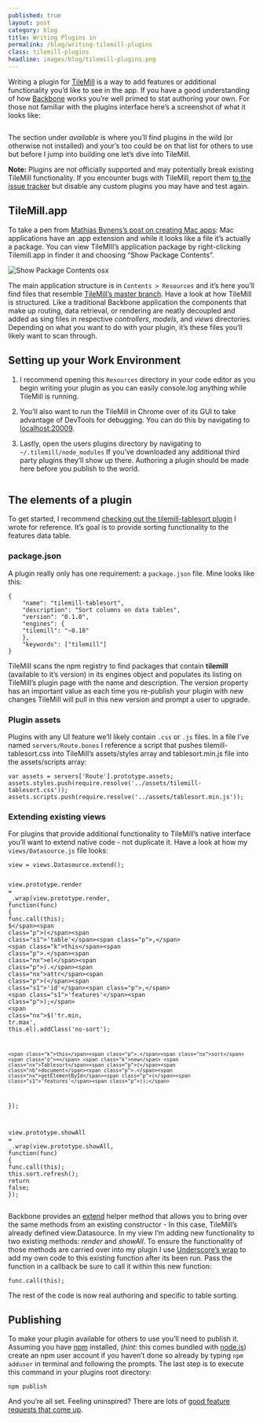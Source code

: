 ```yaml
---
published: true
layout: post
category: blog
title: Writing Plugins in
permalink: /blog/writing-tilemill-plugins
class: tilemill-plugins
headline: images/blog/tilemill-plugins.png
---
```


<p>Writing a plugin for <a href="http://mapbox.com/tilemill">TileMill</a> is a way to add features or additional functionality you’d like to see in the app. If you have a good understanding of how <a href="http://backbonejs.org">Backbone</a> works you’re well primed to stat authoring your own. For those not familiar with the plugins interface here’s a screenshot of what it looks like:</p>

<p><img src="http://cl.ly/LIVX/screenshot_2012-12-02Screen%20Shot%202012-12-02%20at%205.06.47%20PM.png" alt=""></p>

<p>The section under <em>available</em> is where you’ll find plugins in the wild (or otherwise not installed) and your’s too could be on that list for others to use but before I jump into building one let’s dive into TileMill.</p>

<div class="note">
<strong>Note:</strong> Plugins are not officially supported and may potentially break existing TileMill functionality. If you encounter bugs with TileMill, report them <a href="https://github.com/mapbox/tilemill/issues">to the issue tracker</a> but disable any custom plugins you may have and test again.
</div>

<h2 id="tilemillapp">TileMill.app</h2>

<p>To take a pen from <a href="http://mathiasbynens.be/notes/shell-script-mac-apps">Mathias Bynens’s post on creating Mac apps</a>: Mac applications have an .app extension and while it looks like a file it’s actually a package. You can view TileMIll’s application package by right-clicking Tilemill.app in finder it and choosing “Show Package Contents”.</p>

<p><img src="http://cl.ly/image/431x2V1m3m3g/screenshot_2012-11-05Screen%20Shot%202012-11-05%20at%208.02.40%20PM.png" alt="Show Package Contents osx"></p>

<p>The main application structure is in <code>Contents &gt; Resources</code> and it’s here you’ll find files that resemble <a href="https://github.com/mapbox/tilemill">TileMill’s master branch</a>. Have a look at how TileMill is structured. Like a traditional Backbone application the components that make up routing, data retrieval, or rendering are neatly decoupled and added as sing files in respective <em>controllers</em>, <em>models</em>, and <em>views</em> directories. Depending on what you want to do with your plugin, it’s these files you’ll likely want to scan through.</p>

<h2 id="setting-up-your-work-environment">Setting up your Work Environment</h2>

<ol>
  <li>
    <p>I recommend opening this <code>Resources</code> directory in your code editor as you begin writing your plugin as you can easily console.log anything while TileMill is running.</p>
  </li>
  <li>
    <p>You’ll also want to run the TileMill in Chrome over of its GUI to take advantage of DevTools for debugging. You can do this by navigating to <a href="http://localhost:20009">localhost:20009</a>.<img src="http://cl.ly/image/2l3L00080j1e/screenshot_2012-12-02Screen%20Shot%202012-12-02%20at%201.26.46%20PM.png" alt=""></p>
  </li>
  <li>
    <p>Lastly, open the users plugins directory by navigating to <code>~/.tilemill/node_modules</code> If you’ve downloaded any additional third party plugins they’ll show up there. Authoring a plugin should be made here before you publish to the world.</p>
  </li>
</ol>

<p><img src="http://cl.ly/image/2K0C1Y2x1w3x/screenshot_2012-11-06Screen%20Shot%202012-11-06%20at%209.58.29%20AM.png" alt=""></p>

<h2 id="the-elements-of-a-plugin">The elements of a plugin</h2>

<p>To get started, I recommend <a href="https://github.com/tristen/tilemill-tablesort">checking out the tilemill-tablesort plugin</a> I wrote for reference. It’s goal is to provide sorting functionality to the features data table.</p>

<h3 id="packagejson">package.json</h3>

<p>A plugin really only has one requirement: a <code>package.json</code> file. Mine looks like this:</p>

<div class="highlight"><pre><code class="language-js" data-lang="js"><span class="p">{</span>
    <span class="s2">"name"</span><span class="o">:</span> <span class="s2">"tilemill-tablesort"</span><span class="p">,</span>
    <span class="s2">"description"</span><span class="o">:</span> <span class="s2">"Sort columns on data tables"</span><span class="p">,</span>
    <span class="s2">"version"</span><span class="o">:</span> <span class="s2">"0.1.0"</span><span class="p">,</span>
    <span class="s2">"engines"</span><span class="o">:</span> <span class="p">{</span>
    <span class="s2">"tilemill"</span><span class="o">:</span> <span class="s2">"~0.10"</span>
    <span class="p">},</span>
    <span class="s2">"keywords"</span><span class="o">:</span> <span class="p">[</span><span class="s2">"tilemill"</span><span class="p">]</span>
<span class="p">}</span></code></pre></div>

<p>TileMill scans the npm registry to find packages that contain <strong>tilemill</strong> (available to it’s version) in its engines object and populates its listing on TileMill’s plugin page with the name and description. The version property has an important value as each time you re-publish your plugin with new changes TileMill will pull in this new version and prompt a user to upgrade.</p>

<h3 id="plugin-assets">Plugin assets</h3>

<p>Plugins with any UI feature we’ll likely contain <code>.css</code> or <code>.js</code> files. In a file I’ve named <code>servers/Route.bones</code> I reference a script that pushes tilemill-tablesort.css into TileMill’s assets/styles array and tablesort.min.js file into the assets/scripts array:</p>

<div class="highlight"><pre><code class="language-js" data-lang="js"><span class="kd">var</span> <span class="nx">assets</span> <span class="o">=</span> <span class="nx">servers</span><span class="p">[</span><span class="s1">'Route'</span><span class="p">].</span><span class="nx">prototype</span><span class="p">.</span><span class="nx">assets</span><span class="p">;</span>
<span class="nx">assets</span><span class="p">.</span><span class="nx">styles</span><span class="p">.</span><span class="nx">push</span><span class="p">(</span><span class="nx">require</span><span class="p">.</span><span class="nx">resolve</span><span class="p">(</span><span class="s1">'../assets/tilemill-tablesort.css'</span><span class="p">));</span>
<span class="nx">assets</span><span class="p">.</span><span class="nx">scripts</span><span class="p">.</span><span class="nx">push</span><span class="p">(</span><span class="nx">require</span><span class="p">.</span><span class="nx">resolve</span><span class="p">(</span><span class="s1">'../assets/tablesort.min.js'</span><span class="p">));</span></code></pre></div>

<h3 id="extending-existing-views">Extending existing views</h3>

<p>For plugins that provide additional functionality to TileMill’s native interface you’ll want to extend native code - not duplicate it. Have a look at how my <code>views/Datasource.js</code> file looks:</p>

<div class="highlight"><pre><code class="language-js" data-lang="js"><span class="nx">view</span> <span class="o">=</span> <span class="nx">views</span><span class="p">.</span><span class="nx">Datasource</span><span class="p">.</span><span class="nx">extend</span><span class="p">();</span>

<span class="nx">view</span><span class="p">.</span><span class="nx">prototype</span><span class="p">.</span><span class="nx">render</span> <span class="o">=</span> <span class="nx">_</span><span class="p">.</span><span class="nx">wrap</span><span class="p">(</span><span class="nx">view</span><span class="p">.</span><span class="nx">prototype</span><span class="p">.</span><span class="nx">render</span><span class="p">,</span> <span class="kd">function</span><span class="p">(</span><span class="nx">func</span><span class="p">)</span> <span class="p">{</span>
    <span class="nx">func</span><span class="p">.</span><span class="nx">call</span><span class="p">(</span><span class="k">this</span><span class="p">);</span>
    <span class="nx">$</span><span class="p">(</span><span class="s1">'table'</span><span class="p">,</span> <span class="k">this</span><span class="p">.</span><span class="nx">el</span><span class="p">).</span><span class="nx">attr</span><span class="p">(</span><span class="s1">'id'</span><span class="p">,</span> <span class="s1">'features'</span><span class="p">);</span>
    <span class="nx">$</span><span class="p">(</span><span class="s1">'tr.min, tr.max'</span><span class="p">,</span> <span class="k">this</span><span class="p">.</span><span class="nx">el</span><span class="p">).</span><span class="nx">addClass</span><span class="p">(</span><span class="s1">'no-sort'</span><span class="p">);</span>

    <span class="k">this</span><span class="p">.</span><span class="nx">sort</span> <span class="o">=</span> <span class="k">new</span> <span class="nx">Tablesort</span><span class="p">(</span><span class="nb">document</span><span class="p">.</span><span class="nx">getElementById</span><span class="p">(</span><span class="s1">'features'</span><span class="p">));</span>
<span class="p">});</span>

<span class="nx">view</span><span class="p">.</span><span class="nx">prototype</span><span class="p">.</span><span class="nx">showAll</span> <span class="o">=</span> <span class="nx">_</span><span class="p">.</span><span class="nx">wrap</span><span class="p">(</span><span class="nx">view</span><span class="p">.</span><span class="nx">prototype</span><span class="p">.</span><span class="nx">showAll</span><span class="p">,</span> <span class="kd">function</span><span class="p">(</span><span class="nx">func</span><span class="p">)</span> <span class="p">{</span>
    <span class="nx">func</span><span class="p">.</span><span class="nx">call</span><span class="p">(</span><span class="k">this</span><span class="p">);</span>
    <span class="k">this</span><span class="p">.</span><span class="nx">sort</span><span class="p">.</span><span class="nx">refresh</span><span class="p">();</span>
    <span class="k">return</span> <span class="kc">false</span><span class="p">;</span>
<span class="p">});</span></code></pre></div>

<p>Backbone provides an <a href="http://backbonejs.org/#View-extend">extend</a> helper method that allows you to bring over the same methods from an existing constructor - In this case, TileMill’s already defined view.Datasource. In my view I’m adding new functionality to two existing methods: <em>render</em> and <em>showAll</em>. To ensure the functionality of those methods are carried over into my plugin I use <a href="http://underscorejs.org/#wrap">Underscore’s wrap</a> to add my own code to this existing function after its been run. Pass the function in a callback be sure to call it within this new function:</p>

<div class="highlight"><pre><code class="language-js" data-lang="js"><span class="nx">func</span><span class="p">.</span><span class="nx">call</span><span class="p">(</span><span class="k">this</span><span class="p">);</span></code></pre></div>

<p>The rest of the code is now real authoring and specific to table sorting.</p>

<h2 id="publishing">Publishing</h2>

<p>To make your plugin available for others to use you’ll need to publish it. Assuming you have <a href="npmjs.org">npm</a> installed, (<em>hint:</em> this comes bundled with <a href="http://nodejs.org">node.js</a>) create an npm user account if you haven’t done so already by typing <code>npm adduser</code> in terminal and following the prompts. The last step is to execute this command in your plugins root directory:</p>

<div class="highlight"><pre><code class="language-bash" data-lang="bash">npm publish</code></pre></div>

<p>And you’re all set. Feeling uninspired? There are lots of <a href="https://github.com/mapbox/tilemill/issues?labels=plugins&amp;page=1&amp;state=open">good feature requests that come up</a>.</p>
